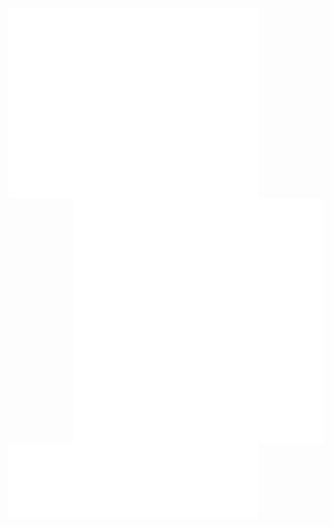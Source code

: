 <img alt="🦁" align="left" width="400px" src="https://github.com/dlion/dlion/blob/main/metrics.svg">
<img alt="🦁" align="right" width="400px" src="https://github.com/dlion/dlion/blob/main/posts.svg">
<img alt="🦁" align="right" width="400px" src="https://github.com/dlion/dlion/blob/main/calendar.svg">
<img alt="🦁" align="left" width="400px" src="https://github.com/dlion/dlion/blob/main/languages.svg">
<img alt="🦁" align="left" width="400px" src="https://github.com/dlion/dlion/blob/main/topics.svg">


